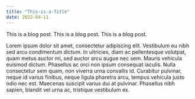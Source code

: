 ```yaml
---
title: "This-is-a-Title"
date: 2022-04-11
---
```


This is a blog post.
This is a blog post.
This is a blog post.

Lorem ipsum dolor sit amet, consectetur adipiscing elit. Vestibulum eu nibh sed arcu condimentum dictum. In ultricies, diam ac pellentesque volutpat, quam metus auctor mi, sed auctor arcu augue nec sem. Mauris vehicula euismod dictum. Phasellus ac orci non ipsum consequat iaculis. Nulla consectetur sem quam, non viverra urna convallis id. Curabitur pulvinar, neque id varius finibus, neque ligula pharetra arcu, tempus vehicula justo odio nec est. Maecenas suscipit varius dui at pulvinar. Phasellus nibh sapien, blandit vel urna ac, tristique vestibulum ex.
